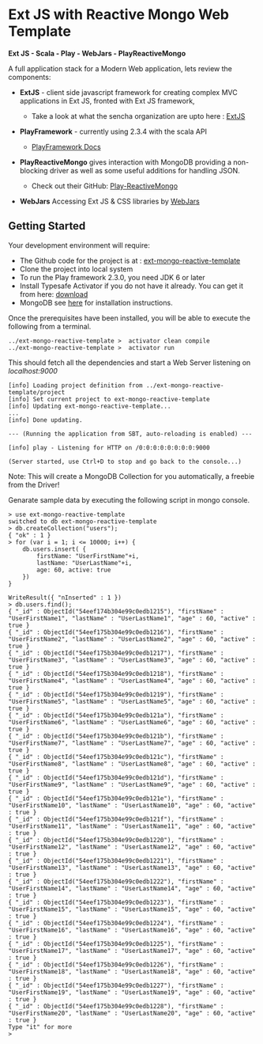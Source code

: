Ext JS with Reactive Mongo Web Template
===========

**Ext JS - Scala - Play - WebJars - PlayReactiveMongo**

A full application stack for a Modern Web application, lets review the components:

* **ExtJS** - client side javascript framework for creating complex MVC applications in Ext JS,
fronted with Ext JS framework,
  * Take a look at what the sencha organization are upto here : [ExtJS](http://docs.sencha.com/extjs/4.2.0/)

* **PlayFramework** - currently using 2.3.4 with the scala API
  *  [PlayFramework Docs](http://www.playframework.com/documentation/2.3.x/Home)

* **PlayReactiveMongo** gives interaction with MongoDB providing a non-blocking driver as well as some useful additions for handling JSON.
  * Check out their GitHub: [Play-ReactiveMongo](https://github.com/ReactiveMongo/Play-ReactiveMongo)

* **WebJars** Accessing Ext JS & CSS libraries by [WebJars](http://www.webjars.org/)

Getting Started
----------

Your development environment will require:
* The Github code for the project is at : [ext-mongo-reactive-template](https://github.com/satyapal06/ext-mongo-reactive-template)
* Clone the project into local system
* To run the Play framework 2.3.0, you need JDK 6 or later
* Install Typesafe Activator if you do not have it already. You can get it from here: [download](http://www.playframework.com/download)
*  MongoDB see [here]() for installation instructions.

Once the prerequisites have been installed, you will be able to execute the following from a terminal.

```
../ext-mongo-reactive-template >  activator clean compile
../ext-mongo-reactive-template >  activator run
```

This should fetch all the dependencies and start a Web Server listening on *localhost:9000*

```
[info] Loading project definition from ../ext-mongo-reactive-template/project
[info] Set current project to ext-mongo-reactive-template
[info] Updating ext-mongo-reactive-template...
...
[info] Done updating.

--- (Running the application from SBT, auto-reloading is enabled) ---

[info] play - Listening for HTTP on /0:0:0:0:0:0:0:0:9000

(Server started, use Ctrl+D to stop and go back to the console...)

```

Note: This will create a MongoDB Collection for you automatically, a freebie from the Driver!

Genarate sample data by executing the following script in mongo console.
```
> use ext-mongo-reactive-template
switched to db ext-mongo-reactive-template
> db.createCollection("users");
{ "ok" : 1 }
> for (var i = 1; i <= 10000; i++) {
	db.users.insert( { 
		firstName: "UserFirstName"+i, 
		lastName: "UserLastName"+i, 
		age: 60, active: true 
	})
}

WriteResult({ "nInserted" : 1 })
> db.users.find();
{ "_id" : ObjectId("54eef174b304e99c0edb1215"), "firstName" : "UserFirstName1", "lastName" : "UserLastName1", "age" : 60, "active" : true }
{ "_id" : ObjectId("54eef175b304e99c0edb1216"), "firstName" : "UserFirstName2", "lastName" : "UserLastName2", "age" : 60, "active" : true }
{ "_id" : ObjectId("54eef175b304e99c0edb1217"), "firstName" : "UserFirstName3", "lastName" : "UserLastName3", "age" : 60, "active" : true }
{ "_id" : ObjectId("54eef175b304e99c0edb1218"), "firstName" : "UserFirstName4", "lastName" : "UserLastName4", "age" : 60, "active" : true }
{ "_id" : ObjectId("54eef175b304e99c0edb1219"), "firstName" : "UserFirstName5", "lastName" : "UserLastName5", "age" : 60, "active" : true }
{ "_id" : ObjectId("54eef175b304e99c0edb121a"), "firstName" : "UserFirstName6", "lastName" : "UserLastName6", "age" : 60, "active" : true }
{ "_id" : ObjectId("54eef175b304e99c0edb121b"), "firstName" : "UserFirstName7", "lastName" : "UserLastName7", "age" : 60, "active" : true }
{ "_id" : ObjectId("54eef175b304e99c0edb121c"), "firstName" : "UserFirstName8", "lastName" : "UserLastName8", "age" : 60, "active" : true }
{ "_id" : ObjectId("54eef175b304e99c0edb121d"), "firstName" : "UserFirstName9", "lastName" : "UserLastName9", "age" : 60, "active" : true }
{ "_id" : ObjectId("54eef175b304e99c0edb121e"), "firstName" : "UserFirstName10", "lastName" : "UserLastName10", "age" : 60, "active" : true }
{ "_id" : ObjectId("54eef175b304e99c0edb121f"), "firstName" : "UserFirstName11", "lastName" : "UserLastName11", "age" : 60, "active" : true }
{ "_id" : ObjectId("54eef175b304e99c0edb1220"), "firstName" : "UserFirstName12", "lastName" : "UserLastName12", "age" : 60, "active" : true }
{ "_id" : ObjectId("54eef175b304e99c0edb1221"), "firstName" : "UserFirstName13", "lastName" : "UserLastName13", "age" : 60, "active" : true }
{ "_id" : ObjectId("54eef175b304e99c0edb1222"), "firstName" : "UserFirstName14", "lastName" : "UserLastName14", "age" : 60, "active" : true }
{ "_id" : ObjectId("54eef175b304e99c0edb1223"), "firstName" : "UserFirstName15", "lastName" : "UserLastName15", "age" : 60, "active" : true }
{ "_id" : ObjectId("54eef175b304e99c0edb1224"), "firstName" : "UserFirstName16", "lastName" : "UserLastName16", "age" : 60, "active" : true }
{ "_id" : ObjectId("54eef175b304e99c0edb1225"), "firstName" : "UserFirstName17", "lastName" : "UserLastName17", "age" : 60, "active" : true }
{ "_id" : ObjectId("54eef175b304e99c0edb1226"), "firstName" : "UserFirstName18", "lastName" : "UserLastName18", "age" : 60, "active" : true }
{ "_id" : ObjectId("54eef175b304e99c0edb1227"), "firstName" : "UserFirstName19", "lastName" : "UserLastName19", "age" : 60, "active" : true }
{ "_id" : ObjectId("54eef175b304e99c0edb1228"), "firstName" : "UserFirstName20", "lastName" : "UserLastName20", "age" : 60, "active" : true }
Type "it" for more
>
```

